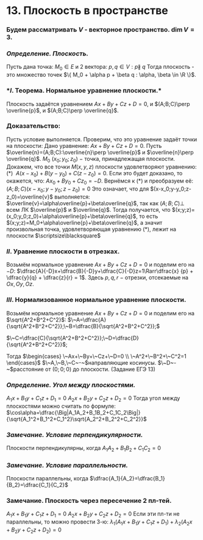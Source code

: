 # 13. Плоскость в пространстве

### Будем рассматривать $V$ - векторное пространство. $\dim V=3$.

### *Определение. Плоскость.*
Пусть дана точка: $M_0 \in E$ и 2 вектора: $p,q\in V:p\not\parallel~q$
Тогда плоскость - это множество точек  $\{ M_0 + \alpha p + \beta q : \alpha, \beta \in \R \}$.

### $*I.$ Теорема. Нормальное уравнение плоскости.*
Плоскость задаётся уравнением $Ax+By+Cz+D=0$,
и $(A;B;C)\perp \overline{p}$, и $(A;B;C)\perp \overline{q}$.

### Доказательство:
Пусть условие выполняется. Проверим, что это уравнение задаёт точки на плоскости:
Дано уравнение: $Ax+By+Cz+D=0$.
Пусть $\overline{n}=(A;B;C):\overline{n}\perp \overline{p}$ и $\overline{n}\perp \overline{q}$. 
$M_0~(x_0;y_0;z_0)~-~$точка, принадлежащая плоскости.
Докажем, что все точки $M(x,y,z)$ плоскости удовлетворяют уравнению:
$(*)~~A(x-x_0)+B(y-y_0)+C(z-z_0)=0$.
Если это будет доказано, то окажется, что:
$Ax_0+By_0+Cz_0=-D$.
Вернёмся к $(*)$ и преобразуем её:
$(A;B;C)(x-x_0;y-y_0;z-z_0)=0$
Это означает, что для $(x-x_0;y-y_0;z-z_0)=\overline{v}$ выполняется:
$\overline{v}=\alpha\overline{p}+\beta\overline{q}$, так как $(A;B;C)\perp$ всем ЛК $\overline{p}$ и $\overline{q}$.
Тогда получается, что $(x;y;z)=(x_0;y_0;z_0)+\alpha\overline{p}+\beta\overline{q}$,
то есть $(x;y;z)=M_0+\alpha\overline{p}+\beta\overline{q}$, а значит произвольная точка, удовлетворяющая уравнению $(*)$, лежит на плоскости  $\scriptsize\blacksquare$

### $II.$ Уравнение плоскости в отрезках.
Возьмём нормальное уравнение $Ax+By+Cz+D=0$ и поделим его на $-D$:
$\dfrac{A}{-D}x+\dfrac{B}{-D}y+\dfrac{C}{-D}z=1\Rarr\dfrac{x} {p} + \dfrac{y}{q} + \dfrac{z}{r} = 1$.
Здесь $p,q,r~-~$отрезки, отсекаемые на $Ox,Oy,Oz$.

### $III.$ Нормализованное нормальное уравнение плоскости.
Возьмём нормальное уравнение $Ax+By+Cz+D=0$ и поделим его на $\sqrt{A^2+B^2+C^2}$:
$\~A=\dfrac{A}{\sqrt{A^2+B^2+C^2}};\~B=\dfrac{B}{\sqrt{A^2+B^2+C^2}};$

$\~C=\dfrac{C}{\sqrt{A^2+B^2+C^2}};\~D=\dfrac{D}{\sqrt{A^2+B^2+C^2}}$;

Тогда $\begin{cases}
\~Ax+\~By+\~Cz+\~D=0
\\
\~A^2+\~B^2+\~C^2=1
\end{cases}$
$\~A,\~B,\~C~-~$направляющие косинусы.
$\~D~-~$расстояние от $(0;0;0)$ до плоскости. (Задание ЕГЭ 13)

### *Определение. Угол между плоскостями.*
$A_1x+B_1y+C_1z+D_1=0$
$A_2x+B_2y+C_2z+D_2=0$
Тогда угол между плоскостями можно считать по формуле:
$\cos\alpha=\dfrac{\Big|A_1A_2+B_1B_2+C_1C_2\Big|}{\sqrt{A_1^2+B_1^2+C_1^2}\sqrt{A_2^2+B_2^2+C_2^2}}$

### *Замечание. Условие перпендикулярности.*
Плоскости перпендикулярны, когда $A_1A_2+B_1B_2+C_1C_2=0$

### *Замечание. Условие параллельности.*
Плоскости параллельны, когда $\dfrac{A_1}{A_2}=\dfrac{B_1}{B_2}=\dfrac{C_1}{C_2}$

### Замечание. Плоскость через пересечение 2 пл-тей.
$A_1x+B_1y+C_1z+D_1=0$
$A_2x+B_2y+C_2z+D_2=0$
Если эти пл-ти не параллельны, то можно провести 3-ю:
$\lambda_1(A_1x+B_1y+C_1z+D_1)+\lambda_2(A_2x+B_2y+C_2z+D_2)=0$